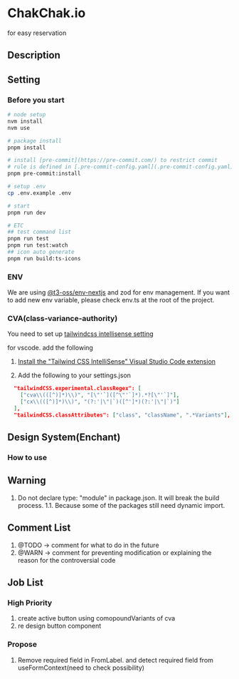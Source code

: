 # ChakChak.io

for easy reservation

## Description

## Setting

### Before you start

```bash
# node setup
nvm install
nvm use

# package install
pnpm install

# install [pre-commit](https://pre-commit.com/) to restrict commit
# rule is defined in [.pre-commit-config.yaml](.pre-commit-config.yaml)
pnpm pre-commit:install

# setup .env
cp .env.example .env

# start
pnpm run dev

# ETC
## test command list
pnpm run test
pnpm run test:watch
## icon auto generate
pnpm run build:ts-icons
```

### ENV

We are using [@t3-oss/env-nextjs](https://env.t3.gg/docs/recipes) and zod for env management.
If you want to add new env variable, please check env.ts at the root of the project.

### CVA(class-variance-authority)

You need to set up [tailwindcss intellisense setting](https://cva.style/docs/getting-started/installation)

for vscode. add the following

1. [Install the "Tailwind CSS IntelliSense" Visual Studio Code extension](https://marketplace.visualstudio.com/items?itemName=bradlc.vscode-tailwindcss)

2. Add the following to your settings.json

```.json
  "tailwindCSS.experimental.classRegex": [
    ["cva\\(([^)]*)\\)", "[\"'`]([^\"'`]*).*?[\"'`]"],
    ["cx\\(([^)]*)\\)", "(?:'|\"|`)([^']*)(?:'|\"|`)"]
  ],
  "tailwindCSS.classAttributes": ["class", "className", ".*Variants"],
```

## Design System(Enchant)

### How to use

## Warning

1. Do not declare type: "module" in package.json. It will break the build process.
   1.1. Because some of the packages still need dynamic import.

## Comment List

1. @TODO -> comment for what to do in the future
2. @WARN -> comment for preventing modification or explaining the reason for the controversial code

## Job List

### High Priority

1. create active button using comopoundVariants of cva
2. re design button component

### Propose

1. Remove required field in FromLabel. and detect required field from useFormContext(need to check possibility)
